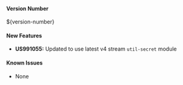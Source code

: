 #### Version Number
${version-number}

#### New Features
 - **US991055:** Updated to use latest v4 stream `util-secret` module

#### Known Issues
 - None
